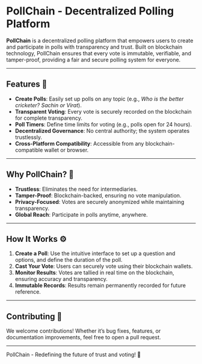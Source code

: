 # PollChain - Decentralized Polling Platform

**PollChain** is a decentralized polling platform that empowers users to create and participate in polls with transparency and trust. Built on blockchain technology, PollChain ensures that every vote is immutable, verifiable, and tamper-proof, providing a fair and secure polling system for everyone.

---

## Features 🚀

- **Create Polls**: Easily set up polls on any topic (e.g., *Who is the better cricketer? Sachin or Virat*).
- **Transparent Voting**: Every vote is securely recorded on the blockchain for complete transparency.
- **Poll Timers**: Define time limits for voting (e.g., polls open for 24 hours).
- **Decentralized Governance**: No central authority; the system operates trustlessly.
- **Cross-Platform Compatibility**: Accessible from any blockchain-compatible wallet or browser.

---

## Why PollChain? 🤔

- **Trustless**: Eliminates the need for intermediaries.
- **Tamper-Proof**: Blockchain-backed, ensuring no vote manipulation.
- **Privacy-Focused**: Votes are securely anonymized while maintaining transparency.
- **Global Reach**: Participate in polls anytime, anywhere.

---

## How It Works ⚙️

1. **Create a Poll**: Use the intuitive interface to set up a question and options, and define the duration of the poll.
2. **Cast Your Vote**: Users can securely vote using their blockchain wallets.
3. **Monitor Results**: Votes are tallied in real time on the blockchain, ensuring accuracy and transparency.
4. **Immutable Records**: Results remain permanently recorded for future reference.

---

## Contributing 🤝

We welcome contributions! Whether it’s bug fixes, features, or documentation improvements, feel free to open a pull request.

---

PollChain - Redefining the future of trust and voting! 🎉
